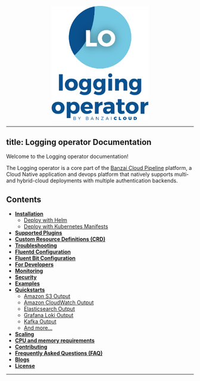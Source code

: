 <p align="center"><img src="./img/lo.svg" width="260"></p>
<p align="center">

---
title: Logging operator Documentation
---

Welcome to the Logging operator documentation!

The Logging operator is a core part of the [Banzai Cloud Pipeline](https://banzaicloud.com/products/pipeline/) platform, a Cloud Native application and devops platform that natively supports multi- and hybrid-cloud deployments with multiple authentication backends.

## Contents
- **[Installation](./deploy/README.md)**
  - [Deploy with Helm](./deploy/README.md#deploy-logging-operator-with-helm)
  - [Deploy with Kubernetes Manifests](./deploy/README.md#deploy-logging-operator-from-kubernetes-manifests)
- **[Supported Plugins](./plugins/Readme.md)**
- **[Custom Resource Definitions (CRD)](./crds.md)**
- **[Troubleshooting](./troubleshooting.md)**
- **[Fluentd Configuration](./crds.md#fluentd-spec)**
- **[Fluent Bit Configuration](./fluentbit.md)**
- **[For Developers](./developers.md)**
- **[Monitoring](./logging-operator-monitoring.md)**
- **[Security](./security/README.md)**
- **[Examples](./examples)**
- **[Quickstarts](./quickstarts)**
  - [Amazon S3 Output](quickstarts/example-s3.md)
  - [Amazon CloudWatch Output](quickstarts/cloudwatch-nginx.md)
  - [Elasticsearch Output](quickstarts/es-nginx.md)
  - [Grafana Loki Output](quickstarts/loki-nginx.md)
  - [Kafka Output](quickstarts/kafka-nginx.md)
  - [And more...](./quickstarts)
- **[Scaling](./scaling.md)**
- **[CPU and memory requirements](./requirements.md)**
- **[Contributing](../README.md#contributing)**
- **[Frequently Asked Questions (FAQ)](./faq.md)**
- **[Blogs](./blogs.md)**
- **[License](./license.md)**
---

